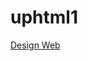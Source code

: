 # uphtml1

[Design Web](https://www.canva.com/design/DAFwSEu3CP8/ZFPu8KSwi5-uTWzDre1Fjg/edit?utm_content=DAFwSEu3CP8&utm_campaign=designshare&utm_medium=link2&utm_source=sharebutton)

